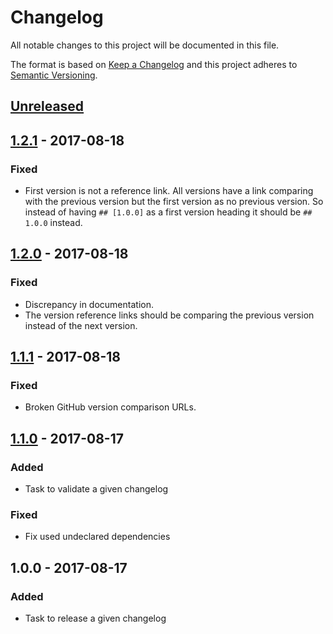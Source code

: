 # Changelog

All notable changes to this project will be documented in this file.

The format is based on [Keep a Changelog](http://keepachangelog.com/en/1.0.0/)
and this project adheres to [Semantic Versioning](http://semver.org/spec/v2.0.0.html).

## [Unreleased]

## [1.2.1] - 2017-08-18

### Fixed

- First version is not a reference link. All versions have a link comparing
  with the previous version but the first version as no previous version. So
  instead of having `## [1.0.0]` as a first version heading it should be `##
  1.0.0` instead.

## [1.2.0] - 2017-08-18

### Fixed

- Discrepancy in documentation.
- The version reference links should be comparing the previous version instead
  of the next version.

## [1.1.1] - 2017-08-18

### Fixed

- Broken GitHub version comparison URLs.

## [1.1.0] - 2017-08-17

### Added

- Task to validate a given changelog

### Fixed

- Fix used undeclared dependencies

## 1.0.0 - 2017-08-17

### Added

- Task to release a given changelog

[Unreleased]: https://github.com/enear/changelog-maven-plugin/compare/v1.2.1...HEAD
[1.2.1]: https://github.com/enear/changelog-maven-plugin/compare/v1.2.0...v1.2.1
[1.2.0]: https://github.com/enear/changelog-maven-plugin/compare/v1.1.1...v1.2.0
[1.1.1]: https://github.com/enear/changelog-maven-plugin/compare/v1.1.0...v1.1.1
[1.1.0]: https://github.com/enear/changelog-maven-plugin/compare/v1.0.0...v1.1.0
